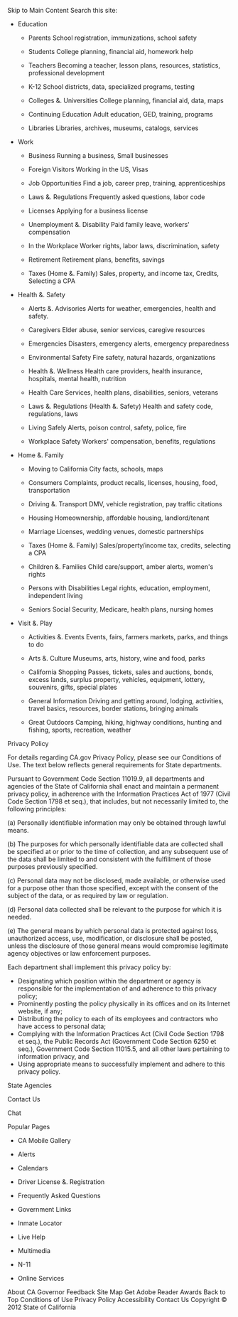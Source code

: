 Skip to Main Content Search this site:

*   Education
    
    *   Parents School registration, immunizations, school safety
    *   Students College planning, financial aid, homework help
    *   Teachers Becoming a teacher, lesson plans, resources, statistics, professional development
    
    *   K-12 School districts, data, specialized programs, testing
    *   Colleges &. Universities College planning, financial aid, data, maps
    *   Continuing Education Adult education, GED, training, programs
    
    *   Libraries Libraries, archives, museums, catalogs, services
*   Work
    
    *   Business Running a business, Small businesses
    *   Foreign Visitors Working in the US, Visas
    *   Job Opportunities Find a job, career prep, training, apprenticeships
    
    *   Laws &. Regulations Frequently asked questions, labor code
    *   Licenses Applying for a business license
    *   Unemployment &. Disability Paid family leave, workers' compensation
    
    *   In the Workplace Worker rights, labor laws, discrimination, safety
    *   Retirement Retirement plans, benefits, savings
    *   Taxes (Home &. Family) Sales, property, and income tax, Credits, Selecting a CPA
*   Health &. Safety
    
    *   Alerts &. Advisories Alerts for weather, emergencies, health and safety.
    *   Caregivers Elder abuse, senior services, caregive resources
    *   Emergencies Disasters, emergency alerts, emergency preparedness
    
    *   Environmental Safety Fire safety, natural hazards, organizations
    *   Health &. Wellness Health care providers, health insurance, hospitals, mental health, nutrition
    *   Health Care Services, health plans, disabilities, seniors, veterans
    
    *   Laws &. Regulations (Health &. Safety) Health and safety code, regulations, laws
    *   Living Safely Alerts, poison control, safety, police, fire
    *   Workplace Safety Workers' compensation, benefits, regulations
*   Home &. Family
    
    *   Moving to California City facts, schools, maps
    *   Consumers Complaints, product recalls, licenses, housing, food, transportation
    *   Driving &. Transport DMV, vehicle registration, pay traffic citations
    
    *   Housing Homeownership, affordable housing, landlord/tenant
    *   Marriage Licenses, wedding venues, domestic partnerships
    *   Taxes (Home &. Family) Sales/property/income tax, credits, selecting a CPA
    
    *   Children &. Families Child care/support, amber alerts, women's rights
    *   Persons with Disabilities Legal rights, education, employment, independent living
    *   Seniors Social Security, Medicare, health plans, nursing homes
*   Visit &. Play
    
    *   Activities &. Events Events, fairs, farmers markets, parks, and things to do
    *   Arts &. Culture Museums, arts, history, wine and food, parks
    
    *   California Shopping Passes, tickets, sales and auctions, bonds, excess lands, surplus property, vehicles, equipment, lottery, souvenirs, gifts, special plates
    *   General Information Driving and getting around, lodging, activities, travel basics, resources, border stations, bringing animals
    
    *   Great Outdoors Camping, hiking, highway conditions, hunting and fishing, sports, recreation, weather

Privacy Policy

For details regarding CA.gov Privacy Policy, please see our Conditions of Use. The text below reflects general requirements for State departments.

Pursuant to Government Code Section 11019.9, all departments and agencies of the State of California shall enact and maintain a permanent privacy policy, in adherence with the Information Practices Act of 1977 (Civil Code Section 1798 et seq.), that includes, but not necessarily limited to, the following principles:

(a) Personally identifiable information may only be obtained through lawful means.

(b) The purposes for which personally identifiable data are collected shall be specified at or prior to the time of collection, and any subsequent use of the data shall be limited to and consistent with the fulfillment of those purposes previously specified.

(c) Personal data may not be disclosed, made available, or otherwise used for a purpose other than those specified, except with the consent of the subject of the data, or as required by law or regulation.

(d) Personal data collected shall be relevant to the purpose for which it is needed.

(e) The general means by which personal data is protected against loss, unauthorized access, use, modification, or disclosure shall be posted, unless the disclosure of those general means would compromise legitimate agency objectives or law enforcement purposes.

Each department shall implement this privacy policy by:

*   Designating which position within the department or agency is responsible for the implementation of and adherence to this privacy policy;
*   Prominently posting the policy physically in its offices and on its Internet website, if any;
*   Distributing the policy to each of its employees and contractors who have access to personal data;
*   Complying with the Information Practices Act (Civil Code Section 1798 et seq.), the Public Records Act (Government Code Section 6250 et seq.), Government Code Section 11015.5, and all other laws pertaining to information privacy, and
*   Using appropriate means to successfully implement and adhere to this privacy policy.

State Agencies

Contact Us

Chat

Popular Pages

*   CA Mobile Gallery
*   Alerts
*   Calendars
*   Driver License &. Registration
*   Frequently Asked Questions

*   Government Links
*   Inmate Locator
*   Live Help
*   Multimedia
*   N-11
*   Online Services

About CA Governor Feedback Site Map Get Adobe Reader Awards Back to Top Conditions of Use Privacy Policy Accessibility Contact Us Copyright © 2012 State of California